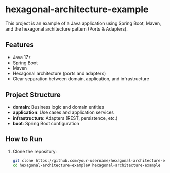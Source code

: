 # hexagonal-architecture-example

This project is an example of a Java application using Spring Boot, Maven, and the hexagonal architecture pattern (Ports & Adapters).

## Features

- Java 17+
- Spring Boot
- Maven
- Hexagonal architecture (ports and adapters)
- Clear separation between domain, application, and infrastructure

## Project Structure

- **domain**: Business logic and domain entities
- **application**: Use cases and application services
- **infrastructure**: Adapters (REST, persistence, etc.)
- **boot**: Spring Boot configuration

## How to Run

1. Clone the repository:
   ```sh
   git clone https://github.com/your-username/hexagonal-architecture-example.git
   cd hexagonal-architecture-example# hexagonal-architecture-example